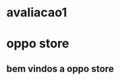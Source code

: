 # avaliacao1
<html lang="en">
<head>
    <meta charset="UTF-8">
    <meta name="viewport" content="width=device-width, initial-scale=1.0">
    <title>Document</title>
</head>
<title>oppo store</title>
<h1>oppo store</h1>
<h2>bem vindos a oppo store</h2>
<link rel="stylesheet" href="estilo.css">
<body>
    
</body>
</html>
